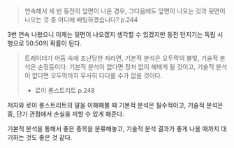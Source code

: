 > 연속해서 세 번 동전의 앞면이 나온 경우, 그다음에도 앞면이 나오는 것과 뒷면이 나오는 것 중 어디에 배팅하겠습니다? p.244

3번 연속 나왔으니 이제는 뒷면이 나오겠지 생각할 수 있겠지만 동전 던지기는 독립 시행으로 50:50의 확률이 된다.

> 트레이더가 어둠 속에 조난당한 자라면, 기본적 분석은 오두막의 불빛, 기술적 분석은 손정등이다. 기본적 분석이 없다면 정처 없이 헤매게 될 것이고, 기술적 분석이 없다면 오두막까지 무사히 다다를 수가 없을 것이다. 
> - 로이 롱스트리트
> p.248

저자와 로이 롱스트리트의 말을 이해해볼 때 기본적 분석은 필수적이고, 기술적 분석은 중, 단기 관점에서 손실을 피할 수 있게 해준다.

기본적 분석을 통해서 좋은 종목을 분류해놓고, 기술적 분석 결과가 좋게 나올 때까지 대기하는 것도 좋은 것 같다.
